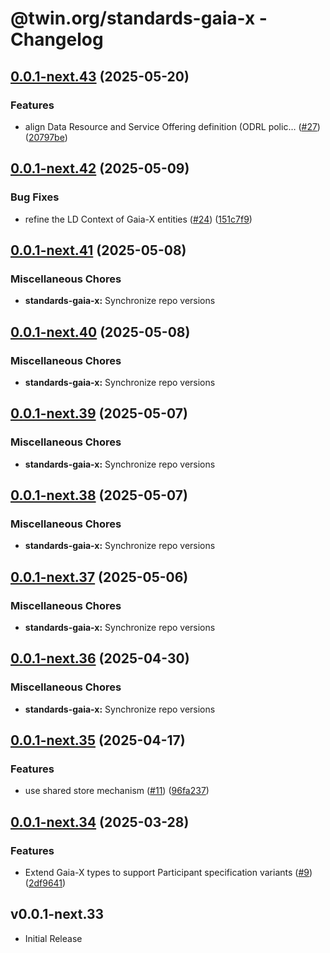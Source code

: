 # @twin.org/standards-gaia-x - Changelog

## [0.0.1-next.43](https://github.com/twinfoundation/standards/compare/standards-gaia-x-v0.0.1-next.42...standards-gaia-x-v0.0.1-next.43) (2025-05-20)


### Features

* align Data Resource and Service Offering definition (ODRL polic… ([#27](https://github.com/twinfoundation/standards/issues/27)) ([20797be](https://github.com/twinfoundation/standards/commit/20797beff059c6fb253401d49b654cd7a57762d5))

## [0.0.1-next.42](https://github.com/twinfoundation/standards/compare/standards-gaia-x-v0.0.1-next.41...standards-gaia-x-v0.0.1-next.42) (2025-05-09)


### Bug Fixes

* refine the LD Context of Gaia-X entities ([#24](https://github.com/twinfoundation/standards/issues/24)) ([151c7f9](https://github.com/twinfoundation/standards/commit/151c7f940c900daac6c98a6f89ea5f708b25a1bd))

## [0.0.1-next.41](https://github.com/twinfoundation/standards/compare/standards-gaia-x-v0.0.1-next.40...standards-gaia-x-v0.0.1-next.41) (2025-05-08)


### Miscellaneous Chores

* **standards-gaia-x:** Synchronize repo versions

## [0.0.1-next.40](https://github.com/twinfoundation/standards/compare/standards-gaia-x-v0.0.1-next.39...standards-gaia-x-v0.0.1-next.40) (2025-05-08)


### Miscellaneous Chores

* **standards-gaia-x:** Synchronize repo versions

## [0.0.1-next.39](https://github.com/twinfoundation/standards/compare/standards-gaia-x-v0.0.1-next.38...standards-gaia-x-v0.0.1-next.39) (2025-05-07)


### Miscellaneous Chores

* **standards-gaia-x:** Synchronize repo versions

## [0.0.1-next.38](https://github.com/twinfoundation/standards/compare/standards-gaia-x-v0.0.1-next.37...standards-gaia-x-v0.0.1-next.38) (2025-05-07)


### Miscellaneous Chores

* **standards-gaia-x:** Synchronize repo versions

## [0.0.1-next.37](https://github.com/twinfoundation/standards/compare/standards-gaia-x-v0.0.1-next.36...standards-gaia-x-v0.0.1-next.37) (2025-05-06)


### Miscellaneous Chores

* **standards-gaia-x:** Synchronize repo versions

## [0.0.1-next.36](https://github.com/twinfoundation/standards/compare/standards-gaia-x-v0.0.1-next.35...standards-gaia-x-v0.0.1-next.36) (2025-04-30)


### Miscellaneous Chores

* **standards-gaia-x:** Synchronize repo versions

## [0.0.1-next.35](https://github.com/twinfoundation/standards/compare/standards-gaia-x-v0.0.1-next.34...standards-gaia-x-v0.0.1-next.35) (2025-04-17)


### Features

* use shared store mechanism ([#11](https://github.com/twinfoundation/standards/issues/11)) ([96fa237](https://github.com/twinfoundation/standards/commit/96fa23735f69c1fc7e3d0019b527634fa0a042d9))

## [0.0.1-next.34](https://github.com/twinfoundation/standards/compare/standards-gaia-x-v0.0.1-next.33...standards-gaia-x-v0.0.1-next.34) (2025-03-28)


### Features

* Extend Gaia-X types to support Participant specification variants ([#9](https://github.com/twinfoundation/standards/issues/9)) ([2df9641](https://github.com/twinfoundation/standards/commit/2df9641946fe27f916721978ca807002398c4199))

## v0.0.1-next.33

- Initial Release

